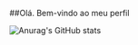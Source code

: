##Olá. Bem-vindo ao meu perfil

![Anurag's GitHub stats](https://github-readme-stats.vercel.app/api?username=VSDrops&theme=vision-friendly-dark&show_icons=true)
